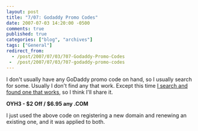 ```yaml
---
layout: post
title: "7/07: Godaddy Promo Codes"
date: 2007-07-03 14:20:00 -0500
comments: true
published: true
categories: ["blog", "archives"]
tags: ["General"]
redirect_from: 
  - /post/2007/07/03/707-Godaddy-Promo-Codes
 -  /post/2007/07/03/707-godaddy-promo-codes
---
```

<!-- more -->
<P>I don't usually have any GoDaddy promo code on hand, so I usually search for some. Usually I don't find any that work. Except this time <A href="http://www.fatwallet.com/t/18/725207">I search and found one that works</A>, so I think I'll share it.</P>
<P><STRONG>OYH3 - $2 Off / $6.95 any .COM</STRONG></P>
<P>I just used the above code on registering a new domain and renewing an existing one, and it was applied to both.</P>
